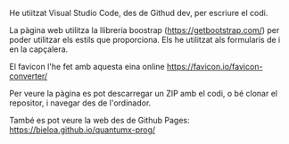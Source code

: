 He utiitzat Visual Studio Code, des de Githud dev, per escriure el codi.

La pàgina web utilitza la llibreria boostrap (https://getbootstrap.com/) per poder utilitzar els estils que proporciona. Els he utilitzat als formularis de i en la capçalera.

El favicon l'he fet amb aquesta eina online https://favicon.io/favicon-converter/

Per veure la pàgina es pot descarregar un ZIP amb el codi, o bé clonar el repositor, i navegar des de l'ordinador.

També es pot veure la web des de Github Pages: https://bieloa.github.io/quantumx-prog/


